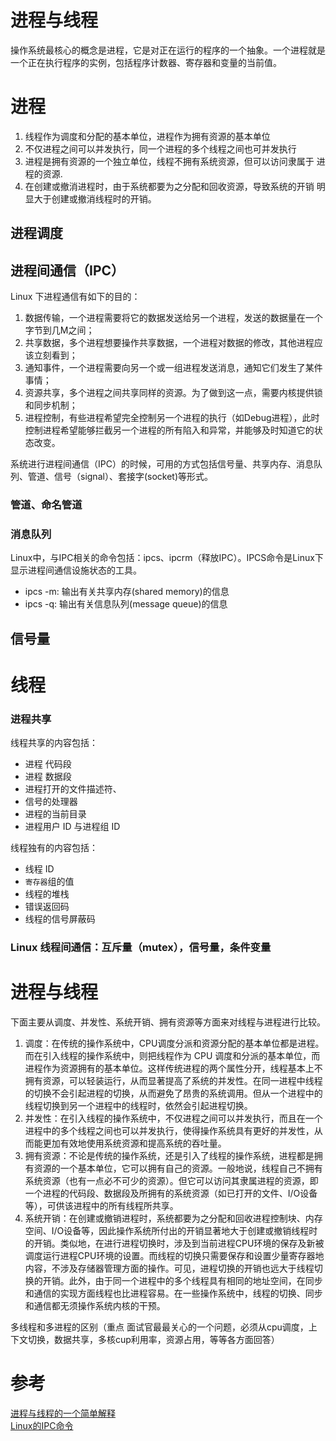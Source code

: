 # 进程与线程

操作系统最核心的概念是进程，它是对正在运行的程序的一个抽象。一个进程就是一个正在执行程序的实例，包括程序计数器、寄存器和变量的当前值。


# 进程

1. 线程作为调度和分配的基本单位，进程作为拥有资源的基本单位
2. 不仅进程之间可以并发执行，同一个进程的多个线程之间也可并发执行
3. 进程是拥有资源的一个独立单位，线程不拥有系统资源，但可以访问隶属于
进程的资源.
4. 在创建或撤消进程时，由于系统都要为之分配和回收资源，导致系统的开销
明显大于创建或撤消线程时的开销。

## 进程调度



## 进程间通信（IPC）

Linux 下进程通信有如下的目的：

1. 数据传输，一个进程需要将它的数据发送给另一个进程，发送的数据量在一个字节到几M之间；
2. 共享数据，多个进程想要操作共享数据，一个进程对数据的修改，其他进程应该立刻看到；
3. 通知事件，一个进程需要向另一个或一组进程发送消息，通知它们发生了某件事情；
4. 资源共享，多个进程之间共享同样的资源。为了做到这一点，需要内核提供锁和同步机制；
5. 进程控制，有些进程希望完全控制另一个进程的执行（如Debug进程），此时控制进程希望能够拦截另一个进程的所有陷入和异常，并能够及时知道它的状态改变。

系统进行进程间通信（IPC）的时候，可用的方式包括信号量、共享内存、消息队列、管道、信号（signal）、套接字(socket)等形式。

### 管道、命名管道

### 消息队列


Linux中，与IPC相关的命令包括：ipcs、ipcrm（释放IPC）。IPCS命令是Linux下显示进程间通信设施状态的工具。

* ipcs -m: 输出有关共享内存(shared memory)的信息
* ipcs -q: 输出有关信息队列(message queue)的信息


## 信号量

# 线程

### 进程共享

线程共享的内容包括：

* 进程 代码段
* 进程 数据段
* 进程打开的文件描述符、
* 信号的处理器
* 进程的当前目录
* 进程用户 ID 与进程组 ID    

线程独有的内容包括：

* 线程 ID
* `寄存器`组的值
* 线程的堆栈
* 错误返回码
* 线程的信号屏蔽码

### Linux 线程间通信：互斥量（mutex），信号量，条件变量
# 进程与线程

下面主要从调度、并发性、系统开销、拥有资源等方面来对线程与进程进行比较。

1. 调度：在传统的操作系统中，CPU调度分派和资源分配的基本单位都是进程。而在引入线程的操作系统中，则把线程作为 CPU 调度和分派的基本单位，而进程作为资源拥有的基本单位。这样传统进程的两个属性分开，线程基本上不拥有资源，可以轻装运行，从而显著提高了系统的并发性。在同一进程中线程的切换不会引起进程的切换，从而避免了昂贵的系统调用。但从一个进程中的线程切换到另一个进程中的线程时，依然会引起进程切换。
2. 并发性：在引入线程的操作系统中，不仅进程之间可以并发执行，而且在一个进程中的多个线程之间也可以并发执行，使得操作系统具有更好的并发性，从而能更加有效地使用系统资源和提高系统的吞吐量。  
3. 拥有资源：不论是传统的操作系统，还是引入了线程的操作系统，进程都是拥有资源的一个基本单位，它可以拥有自己的资源。一般地说，线程自己不拥有系统资源（也有一点必不可少的资源）。但它可以访问其隶属进程的资源，即一个进程的代码段、数据段及所拥有的系统资源（如已打开的文件、I/O设备等），可供该进程中的所有线程所共享。
4. 系统开销：在创建或撤销进程时，系统都要为之分配和回收进程控制块、内存空间、I/O设备等，因此操作系统所付出的开销显著地大于创建或撤销线程时的开销。类似地，在进行进程切换时，涉及到当前进程CPU环境的保存及新被调度运行进程CPU环境的设置。而线程的切换只需要保存和设置少量寄存器地内容，不涉及存储器管理方面的操作。可见，进程切换的开销也远大于线程切换的开销。此外，由于同一个进程中的多个线程具有相同的地址空间，在同步和通信的实现方面线程也比进程容易。在一些操作系统中，线程的切换、同步和通信都无须操作系统内核的干预。
  
  
多线程和多进程的区别（重点 面试官最最关心的一个问题，必须从cpu调度，上下文切换，数据共享，多核cup利用率，资源占用，等等各方面回答）

# 参考
[进程与线程的一个简单解释](http://www.ruanyifeng.com/blog/2013/04/processes_and_threads.html)  
[Linux的IPC命令](http://www.cnblogs.com/cocowool/archive/2012/05/22/2513027.html)  


